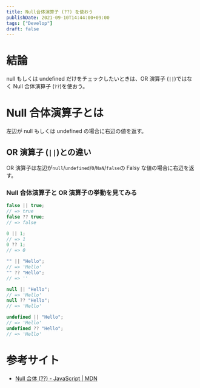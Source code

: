 ```yaml
---
title: Null合体演算子 (??) を使おう
publishDate: 2021-09-10T14:44:00+09:00
tags: ["Develop"]
draft: false
---
```


# 結論

null もしくは undefined だけをチェックしたいときは、OR 演算子 (`||`)ではなく Null 合体演算子 (`??`)を使おう。

# Null 合体演算子とは

左辺が null もしくは undefined の場合に右辺の値を返す。

## OR 演算子 (`||`)との違い

OR 演算子は左辺が`null`/`undefined`/`0`/`NaN`/`false`の Falsy な値の場合に右辺を返す。

### Null 合体演算子と OR 演算子の挙動を見てみる

```js
false || true;
// => true
false ?? true;
// => false

0 || 1;
// => 1
0 ?? 1;
// => 0

"" || "Hello";
// => 'Hello'
"" ?? "Hello";
// => ''

null || "Hello";
// => 'Hello'
null ?? "Hello";
// => 'Hello'

undefined || "Hello";
// => 'Hello'
undefined ?? "Hello";
// => 'Hello'
```

# 参考サイト

- [Null 合体 (??) - JavaScript | MDN](https://developer.mozilla.org/ja/docs/Web/JavaScript/Reference/Operators/Nullish_coalescing_operator)
